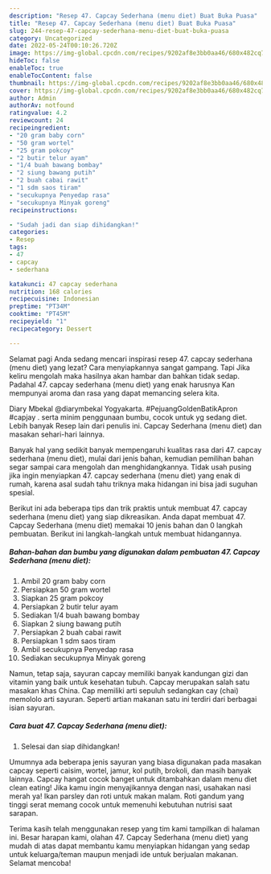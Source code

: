 ```yaml
---
description: "Resep 47. Capcay Sederhana (menu diet) Buat Buka Puasa"
title: "Resep 47. Capcay Sederhana (menu diet) Buat Buka Puasa"
slug: 244-resep-47-capcay-sederhana-menu-diet-buat-buka-puasa
category: Uncategorized
date: 2022-05-24T00:10:26.720Z
image: https://img-global.cpcdn.com/recipes/9202af8e3bb0aa46/680x482cq70/47-capcay-sederhana-menu-diet-foto-resep-utama.jpg
hideToc: false
enableToc: true
enableTocContent: false
thumbnail: https://img-global.cpcdn.com/recipes/9202af8e3bb0aa46/680x482cq70/47-capcay-sederhana-menu-diet-foto-resep-utama.jpg
cover: https://img-global.cpcdn.com/recipes/9202af8e3bb0aa46/680x482cq70/47-capcay-sederhana-menu-diet-foto-resep-utama.jpg
author: Admin
authorAv: notfound
ratingvalue: 4.2
reviewcount: 24
recipeingredient:
- "20 gram baby corn"
- "50 gram wortel"
- "25 gram pokcoy"
- "2 butir telur ayam"
- "1/4 buah bawang bombay"
- "2 siung bawang putih"
- "2 buah cabai rawit"
- "1 sdm saos tiram"
- "secukupnya Penyedap rasa"
- "secukupnya Minyak goreng"
recipeinstructions:

- "Sudah jadi dan siap dihidangkan!"
categories:
- Resep
tags:
- 47
- capcay
- sederhana

katakunci: 47 capcay sederhana 
nutrition: 168 calories
recipecuisine: Indonesian
preptime: "PT34M"
cooktime: "PT45M"
recipeyield: "1"
recipecategory: Dessert

---
```



Selamat pagi Anda sedang mencari inspirasi resep 47. capcay sederhana (menu diet) yang lezat? Cara menyiapkannya sangat gampang. Tapi Jika keliru mengolah maka hasilnya akan hambar dan bahkan tidak sedap. Padahal 47. capcay sederhana (menu diet) yang enak harusnya Kan mempunyai aroma dan rasa yang dapat memancing selera kita.


Diary Mbekal @diarymbekal Yogyakarta. #PejuangGoldenBatikApron #capjay . serta minim penggunaan bumbu, cocok untuk yg sedang diet. Lebih banyak Resep lain dari penulis ini. Capcay Sederhana (menu diet) dan masakan sehari-hari lainnya.

Banyak hal yang sedikit banyak mempengaruhi kualitas rasa dari 47. capcay sederhana (menu diet), mulai dari jenis bahan, kemudian pemilihan bahan segar sampai cara mengolah dan menghidangkannya. Tidak usah pusing jika ingin menyiapkan 47. capcay sederhana (menu diet) yang enak di rumah, karena asal sudah tahu triknya maka hidangan ini bisa jadi suguhan spesial.


Berikut ini ada beberapa tips dan trik praktis untuk membuat 47. capcay sederhana (menu diet) yang siap dikreasikan. Anda dapat membuat 47. Capcay Sederhana (menu diet) memakai 10 jenis bahan dan 0 langkah pembuatan. Berikut ini langkah-langkah untuk membuat hidangannya.

<!--inarticleads1-->

##### Bahan-bahan dan bumbu yang digunakan dalam pembuatan 47. Capcay Sederhana (menu diet):

1. Ambil 20 gram baby corn
1. Persiapkan 50 gram wortel
1. Siapkan 25 gram pokcoy
1. Persiapkan 2 butir telur ayam
1. Sediakan 1/4 buah bawang bombay
1. Siapkan 2 siung bawang putih
1. Persiapkan 2 buah cabai rawit
1. Persiapkan 1 sdm saos tiram
1. Ambil secukupnya Penyedap rasa
1. Sediakan secukupnya Minyak goreng


Namun, tetap saja, sayuran capcay memiliki banyak kandungan gizi dan vitamin yang baik untuk kesehatan tubuh. Capcay merupakan salah satu masakan khas China. Cap memiliki arti sepuluh sedangkan cay (chai) memololo arti sayuran. Seperti artian makanan satu ini terdiri dari berbagai isian sayuran. 

<!--inarticleads2-->

##### Cara buat 47. Capcay Sederhana (menu diet):


1. Selesai dan siap dihidangkan!

Umumnya ada beberapa jenis sayuran yang biasa digunakan pada masakan capcay seperti caisim, wortel, jamur, kol putih, brokoli, dan masih banyak lainnya. Capcay hangat cocok banget untuk ditambahkan dalam menu diet clean eating! Jika kamu ingin menyajikannya dengan nasi, usahakan nasi merah ya! Ikan parsley dan roti untuk makan malam. Roti gandum yang tinggi serat memang cocok untuk memenuhi kebutuhan nutrisi saat sarapan. 

Terima kasih telah menggunakan resep yang tim kami tampilkan di halaman ini. Besar harapan kami, olahan 47. Capcay Sederhana (menu diet) yang mudah di atas dapat membantu kamu menyiapkan hidangan yang sedap untuk keluarga/teman maupun menjadi ide untuk berjualan makanan. Selamat mencoba!
